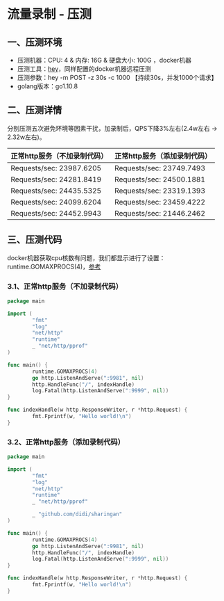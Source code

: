 # 流量录制 - 压测

## 一、压测环境

* 压测机器：CPU: 4 & 内存: 16G & 硬盘大小: 100G ，docker机器
* 压测工具：[hey](https://github.com/rakyll/hey)，同样配置的docker机器远程压测
* 压测参数：hey -m POST -z 30s -c 1000 【持续30s，并发1000个请求】
* golang版本：go1.10.8

## 二、压测详情

分别压测五次避免环境等因素干扰，加录制后，QPS下降3%左右(2.4w左右 → 2.32w左右)。

| 正常http服务（不加录制代码） | 正常http服务（添加录制代码） |
| --- | --- |
| Requests/sec: 23987.6205 | Requests/sec: 23749.7493 |
| Requests/sec: 24281.8419 | Requests/sec: 24500.1881 |
| Requests/sec: 24435.5325 | Requests/sec: 23319.1393 |
| Requests/sec: 24099.6204 | Requests/sec: 23459.4222 |
| Requests/sec: 24452.9943 | Requests/sec: 21446.2462 |

## 三、压测代码

docker机器获取cpu核数有问题，我们都显示进行了设置：runtime.GOMAXPROCS(4)，[参考](https://mp.weixin.qq.com/s/rDjTqqR0q4VTSQrYFzbR7w)

### 3.1、正常http服务（不加录制代码）

``` go
package main

import (
        "fmt"
        "log"
        "net/http"
        "runtime"
        _ "net/http/pprof"
)

func main() {
        runtime.GOMAXPROCS(4)
        go http.ListenAndServe(":9981", nil)
        http.HandleFunc("/", indexHandle)
        log.Fatal(http.ListenAndServe(":9999", nil))
}

func indexHandle(w http.ResponseWriter, r *http.Request) {
        fmt.Fprintf(w, "Hello world!\n")
}
```

### 3.2、正常http服务（添加录制代码）

``` go
package main

import (
        "fmt"
        "log"
        "net/http"
        "runtime"
        _ "net/http/pprof"

        _ "github.com/didi/sharingan"
)

func main() {
        runtime.GOMAXPROCS(4)
        go http.ListenAndServe(":9981", nil)
        http.HandleFunc("/", indexHandle)
        log.Fatal(http.ListenAndServe(":9999", nil))
}

func indexHandle(w http.ResponseWriter, r *http.Request) {
        fmt.Fprintf(w, "Hello world!\n")
}

```
